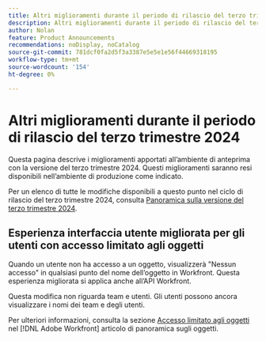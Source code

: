 ```yaml
---
title: Altri miglioramenti durante il periodo di rilascio del terzo trimestre 2024
description: Altri miglioramenti durante il periodo di rilascio del terzo trimestre 2024
author: Nolan
feature: Product Announcements
recommendations: noDisplay, noCatalog
source-git-commit: 781dcf0fa2d5f3a3387e5e5e1e56f44669318195
workflow-type: tm+mt
source-wordcount: '154'
ht-degree: 0%

---
```


# Altri miglioramenti durante il periodo di rilascio del terzo trimestre 2024

Questa pagina descrive i miglioramenti apportati all’ambiente di anteprima con la versione del terzo trimestre 2024. Questi miglioramenti saranno resi disponibili nell’ambiente di produzione come indicato.

Per un elenco di tutte le modifiche disponibili a questo punto nel ciclo di rilascio del terzo trimestre 2024, consulta [Panoramica sulla versione del terzo trimestre 2024](/help/quicksilver/product-announcements/product-releases/24-q3-release-activity/24-q3-release-overview.md).

## Esperienza interfaccia utente migliorata per gli utenti con accesso limitato agli oggetti

Quando un utente non ha accesso a un oggetto, visualizzerà &quot;Nessun accesso&quot; in qualsiasi punto del nome dell’oggetto in Workfront. Questa esperienza migliorata si applica anche all’API Workfront.

Questa modifica non riguarda team e utenti. Gli utenti possono ancora visualizzare i nomi dei team e degli utenti.

Per ulteriori informazioni, consulta la sezione [Accesso limitato agli oggetti](/help/quicksilver/workfront-basics/navigate-workfront/workfront-navigation/understand-objects.md#restricted-access-to-objects) nel [!DNL Adobe Workfront] articolo di panoramica sugli oggetti.


